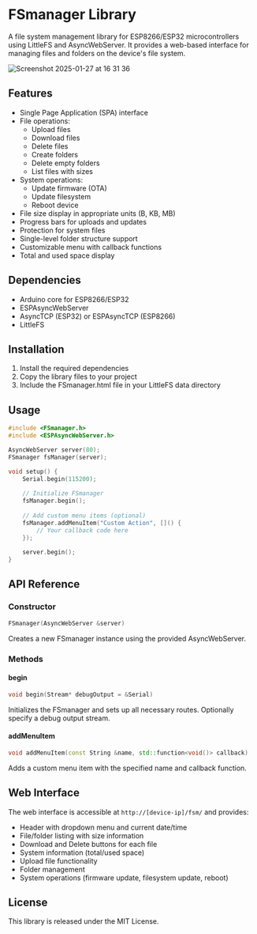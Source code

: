 # FSmanager Library

A file system management library for ESP8266/ESP32 microcontrollers using LittleFS and AsyncWebServer. It provides a web-based interface for managing files and folders on the device's file system.

![Screenshot 2025-01-27 at 16 31 36](https://github.com/user-attachments/assets/1d4132a0-6c61-4fd3-93b5-2d118ded0bcc)


## Features

- Single Page Application (SPA) interface
- File operations:
  - Upload files
  - Download files
  - Delete files
  - Create folders
  - Delete empty folders
  - List files with sizes
- System operations:
  - Update firmware (OTA)
  - Update filesystem
  - Reboot device
- File size display in appropriate units (B, KB, MB)
- Progress bars for uploads and updates
- Protection for system files
- Single-level folder structure support
- Customizable menu with callback functions
- Total and used space display

## Dependencies

- Arduino core for ESP8266/ESP32
- ESPAsyncWebServer
- AsyncTCP (ESP32) or ESPAsyncTCP (ESP8266)
- LittleFS

## Installation

1. Install the required dependencies
2. Copy the library files to your project
3. Include the FSmanager.html file in your LittleFS data directory

## Usage

```cpp
#include <FSmanager.h>
#include <ESPAsyncWebServer.h>

AsyncWebServer server(80);
FSmanager fsManager(server);

void setup() {
    Serial.begin(115200);
    
    // Initialize FSmanager
    fsManager.begin();
    
    // Add custom menu items (optional)
    fsManager.addMenuItem("Custom Action", []() {
        // Your callback code here
    });
    
    server.begin();
}
```

## API Reference

### Constructor

```cpp
FSmanager(AsyncWebServer &server)
```
Creates a new FSmanager instance using the provided AsyncWebServer.

### Methods

#### begin
```cpp
void begin(Stream* debugOutput = &Serial)
```
Initializes the FSmanager and sets up all necessary routes. Optionally specify a debug output stream.

#### addMenuItem
```cpp
void addMenuItem(const String &name, std::function<void()> callback)
```
Adds a custom menu item with the specified name and callback function.

## Web Interface

The web interface is accessible at `http://[device-ip]/fsm/` and provides:

- Header with dropdown menu and current date/time
- File/folder listing with size information
- Download and Delete buttons for each file
- System information (total/used space)
- Upload file functionality
- Folder management
- System operations (firmware update, filesystem update, reboot)

## License

This library is released under the MIT License.
